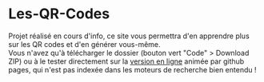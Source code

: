 # Les-QR-Codes
Projet réalisé en cours d'info, ce site vous permettra d'en apprendre plus sur les QR codes et d'en générer vous-même.\
Vous n'avez qu'à télécharger le dossier (bouton vert "Code" > Download ZIP) ou à le tester directement sur la [version en ligne](https://basty7.github.io/Les-QR-Codes/index.html) animée par github pages, qui n'est pas indexée dans les moteurs de recherche bien entendu !
